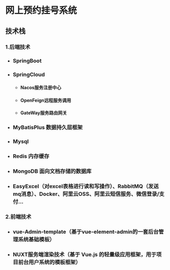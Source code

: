 # 网上预约挂号系统



## 技术栈

### 1.后端技术

- ### SpringBoot

- ### SpringCloud

  - #### 	Nacos服务注册中心

  - #### 	OpenFeign远程服务调用

  - ####     GateWay服务路由网关

- ### MyBatisPlus 数据持久层框架

- ### Mysql

- ### Redis 内存缓存

- ### MongoDB 面向文档存储的数据库

- ### EasyExcel（对excel表格进行读和写操作）、RabbitMQ（发送mq消息）、Docker、阿里云OSS、阿里云短信服务、微信登录/支付...



### 2.前端技术

- ### vue-Admin-template（基于vue-element-admin的一套后台管理系统基础模板）

- ### NUXT服务端渲染技术（基于 Vue.js 的轻量级应用框架，用于项目前台用户系统的模板框架）
